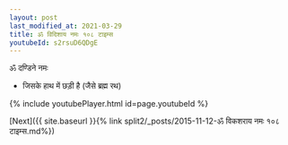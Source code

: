 ```yaml
---
layout: post
last_modified_at: 2021-03-29
title: ॐ विदिशाय नमः १०८ टाइम्स
youtubeId: s2rsuD6QDgE
---
```

 
 
 ॐ दण्डिने नमः  
 
 -  जिसके हाथ में छड़ी है (जैसे ब्रह्म रथ) 
 
  
 
  
 
 
 
 
 
 


{% include youtubePlayer.html id=page.youtubeId %}
 
[Next]({{ site.baseurl }}{% link  split2/_posts/2015-11-12-ॐ विकशराय नमः  १०८ टाइम्स.md%})
 
